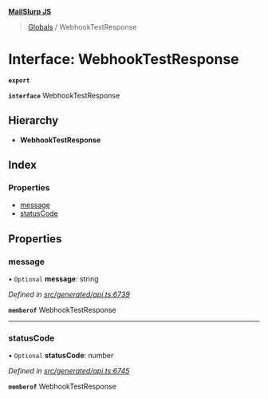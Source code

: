**[MailSlurp JS](../README.md)**

> [Globals](../README.md) / WebhookTestResponse

# Interface: WebhookTestResponse

**`export`** 

**`interface`** WebhookTestResponse

## Hierarchy

* **WebhookTestResponse**

## Index

### Properties

* [message](webhooktestresponse.md#message)
* [statusCode](webhooktestresponse.md#statuscode)

## Properties

### message

• `Optional` **message**: string

*Defined in [src/generated/api.ts:6739](https://github.com/mailslurp/mailslurp-client/blob/c5e5f20/src/generated/api.ts#L6739)*

**`memberof`** WebhookTestResponse

___

### statusCode

• `Optional` **statusCode**: number

*Defined in [src/generated/api.ts:6745](https://github.com/mailslurp/mailslurp-client/blob/c5e5f20/src/generated/api.ts#L6745)*

**`memberof`** WebhookTestResponse
